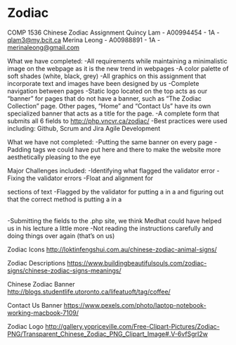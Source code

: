 # Zodiac
COMP 1536 
Chinese Zodiac Assignment 
Quincy Lam - A00994454  - 1A - qlam3@my.bcit.ca 
Merina Leong - A00988891 - 1A - merinaleong@gmail.com

What we have completed: 
-All requirements while maintaining a minimalistic image on the webpage as it is the new trend in webpages
-A color palette of soft shades (white, black, grey)
-All graphics on this assignment that incorporate text and images have been designed by us
-Complete navigation between pages
-Static logo located on the top acts as our “banner” for pages that do not have a banner, such as “The Zodiac Collection” page. Other pages, “Home” and “Contact Us” have its own specialized banner that acts as a title for the page. 
-A complete form that submits all 6 fields to http://php.vncvr.ca/zodiac/ 
-Best practices were used including: Github, Scrum and Jira Agile Development

What we have not completed: 
-Putting the same banner on every page
-Padding tags we could have put here and there to make the website more aesthetically pleasing to the eye

Major Challenges included: 
-Identifying what flagged the validator error
-Fixing the validator errors
-Float and alignment for <div> sections of text
-Flagged by the validator for putting a <table> in a <form> and figuring out that the correct method is putting a <form> in a <table>
-Submitting the fields to the .php site, we think Medhat could have helped us in his lecture a little more 
-Not reading the instructions carefully and doing things over again (that’s on us)

Zodiac Icons
http://loktinfengshui.com.au/chinese-zodiac-animal-signs/

Zodiac Descriptions
https://www.buildingbeautifulsouls.com/zodiac-signs/chinese-zodiac-signs-meanings/

Chinese Zodiac Banner
http://blogs.studentlife.utoronto.ca/lifeatuoft/tag/coffee/

Contact Us Banner
https://www.pexels.com/photo/laptop-notebook-working-macbook-7109/

Zodiac Logo 
http://gallery.yopriceville.com/Free-Clipart-Pictures/Zodiac-PNG/Transparent_Chinese_Zodiac_PNG_Clipart_Image#.V-6vfSgrI2w


